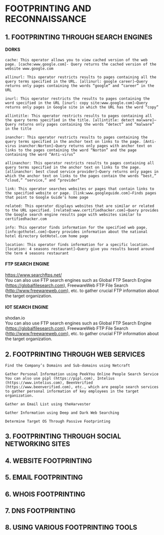 # FOOTPRINTING AND RECONNAISSANCE


## 1. FOOTPRINTING THROUGH SEARCH ENGINES
#### DORKS

    cache: This operator allows you to view cached version of the web page. [cache:www.google.com]- Query returns the cached version of the website www.google.com

    allinurl: This operator restricts results to pages containing all the query terms specified in the URL. [allinurl: google career]—Query returns only pages containing the words “google” and “career” in the URL

    inurl: This operator restricts the results to pages containing the word specified in the URL [inurl: copy site:www.google.com]—Query returns only pages in Google site in which the URL has the word “copy”

    allintitle: This operator restricts results to pages containing all the query terms specified in the title. [allintitle: detect malware]—Query returns only pages containing the words “detect” and “malware” in the title

    inanchor: This operator restricts results to pages containing the query terms specified in the anchor text on links to the page. [Anti-virus inanchor:Norton]—Query returns only pages with anchor text on links to the pages containing the word “Norton” and the page containing the word “Anti-virus”

    allinanchor: This operator restricts results to pages containing all query terms specified in the anchor text on links to the page. [allinanchor: best cloud service provider]—Query returns only pages in which the anchor text on links to the pages contain the words “best,” “cloud,” “service,” and “provider”

    link: This operator searches websites or pages that contain links to the specified website or page. [link:www.googleguide.com]—Finds pages that point to Google Guide’s home page

    related: This operator displays websites that are similar or related to the URL specified. [related:www.certifiedhacker.com]—Query provides the Google search engine results page with websites similar to certifiedhacker.com

    info: This operator finds information for the specified web page. [info:gothotel.com]—Query provides information about the national hotel directory GotHotel.com home page

    location: This operator finds information for a specific location. [location: 4 seasons restaurant]—Query give you results based around the term 4 seasons restaurant

#### FTP SEARCH ENGINE
https://www.searchftps.net/ <br>
You can also use FTP search engines such as Global FTP Search Engine (https://globalfilesearch.com), FreewareWeb FTP File Search (http://www.freewareweb.com), etc. to gather crucial FTP information about the target organization.

#### IOT SEARCH ENGINE
shodan.io <br>
You can also use FTP search engines such as Global FTP Search Engine (https://globalfilesearch.com), FreewareWeb FTP File Search (http://www.freewareweb.com), etc. to gather crucial FTP information about the target organization.
## 2. FOOTPRINTING THROUGH WEB SERVICES
    Find the Company’s Domains and Sub-domains using Netcraft
    
    Gather Personal Information using PeekYou Online People Search Service
    You can also use pipl (https://pipl.com), Intelius (https://www.intelius.com), BeenVerified (https://www.beenverified.com), etc., which are people search services to gather personal information of key employees in the target organization.
    
    Gather an Email List using theHarvester
    
    Gather Information using Deep and Dark Web Searching
    
    Determine Target OS Through Passive Footprinting

## 3. FOOTPRINTING  THROUGH SOCIAL NETWORKING SITES

## 4. WEBSITE FOOTPRINTING

## 5. EMAIL FOOTPRINTING

## 6. WHOIS FOOTPRINTING

## 7. DNS FOOTPRINTING

## 8. USING VARIOUS FOOTPRINTING TOOLS